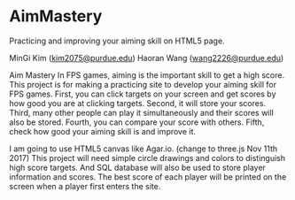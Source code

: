 # AimMastery
Practicing and improving your aiming skill on HTML5 page.

MinGi Kim (kim2075@purdue.edu)
Haoran Wang (wang2226@purdue.edu)

Aim Mastery
 In FPS games, aiming is the important skill to get a high score. 
 This project is for making a practicing site to develop your aiming skill for FPS games.
 First, you can click targets on your screen and get scores by how good you are at clicking targets.
 Second, it will store your scores.
 Third, many other people can play it simultaneously and their scores will also be stored.
 Fourth, you can compare your score with others.
 Fifth, check how good your aiming skill is and improve it.

I am going to use HTML5 canvas like Agar.io. (change to three.js Nov 11th 2017)
This project will need simple circle drawings and colors to distinguish high score targets.
And SQL database will also be used to store player information and scores.
The best score of each player will be printed on the screen when a player first enters the site.
